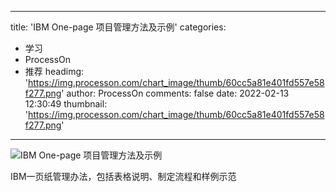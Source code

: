 
---
title: 'IBM One-page 项目管理方法及示例'
categories: 
 - 学习
 - ProcessOn
 - 推荐
headimg: 'https://img.processon.com/chart_image/thumb/60cc5a81e401fd557e58f277.png'
author: ProcessOn
comments: false
date: 2022-02-13 12:30:49
thumbnail: 'https://img.processon.com/chart_image/thumb/60cc5a81e401fd557e58f277.png'
---

<div>   
<img class="thumb" alt="IBM One-page 项目管理方法及示例" src="https://img.processon.com/chart_image/thumb/60cc5a81e401fd557e58f277.png" referrerpolicy="no-referrer">
<p>IBM一页纸管理办法，包括表格说明、制定流程和样例示范</p>  
</div>
            